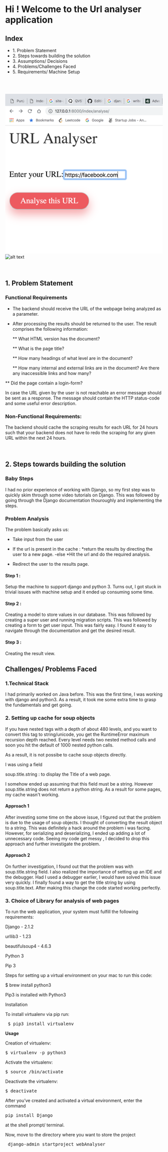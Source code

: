 # Hi ! Welcome to the Url analyser application 

##  Index 

  <ul>
  
  <li>1. Problem Statement</li>
  
  <li>2. Steps towards building the solution</li>
  
  <li>3. Assumptions/ Decisions</li>
  
  <li>4. Problems/Challenges Faced</li>
  
  <li>5. Requirements/ Machine Setup</li>
  
  </ul>
  
  <br>
  <br>
  
  
  
  
  
  
  

![Screenshot](Screen%20Shot%202018-10-11%20at%2012.46.25%20AM.png)
![alt text](https://github.com/loney7/demo/blob/master/Screen%20Shot%202018-10-11%20at%2012.51.57%20AM.png)
<br>
<br>
<br>
## 1. Problem Statement 
  
  
### Functional Requirements

* The backend should receive the URL of the webpage being analyzed as a parameter. 


* After processing the results should be returned to the user. The result comprises the following information:

  ** What HTML version has the document?

  ** What is the page title?

  ** How many headings of what level are in the document?

  ** How many internal and external links are in the document? Are there any inaccessible links and how many?

** Did the page contain a login-form?

In case the URL given by the user is not reachable an error message should be sent as a response. The message should contain the HTTP status-code and some useful error description.

### Non-Functional Requirements:


The backend should cache the scraping results for each URL for 24 hours such that your backend does not have to redo the scraping for any given URL within the next 24 hours.
<br>
<br>
<br>


## 2. Steps towards building the solution


### Baby Steps

I had no prior experience of working with Django, so my first step was 
to quickly skim through some video tutorials on Django. This was followed by
going through the Django documentation thouroughly and implementing the steps.


### Problem Analysis

The problem basically asks us:

- Take input from the user
- If the url is present in the cache :
      *return the results by directing the user to a new page.
-else 
      *Hit the url and do the required analysis.
      
-  Redirect the user to the results page.


#### Step 1 :

Setup the machine to support django and python 3. Turns out, I got stuck in trivial issues with machine setup and it ended up consuming some time.


#### Step 2 : 

Creating  a model to store values in our database. This was followed by creating a super user and running migration scripts. This was followed by creating a form to get user input. This was fairly easy. I found it easy to navigate through the documentation and get the desired result.


#### Step 3 :

Creating the result view.



## Challenges/ Problems Faced


### 1.Technical Stack
I had primarily worked on Java before. This was the first time, I was working with django and python3.
As a result, it took me some extra time to grasp the fundamentals and get going.

### 2. Setting up cache for soup objects

If you have nested tags with a depth of about 480 levels, and you want to convert this tag to string/unicode, you get the RuntimeError maximum recursion depth reached. Every level needs two nested method calls and soon you hit the default of 1000 nested python calls. 

As a result, it is not possibe to cache soup objects directly.

I was using a field

soup.title.string : to display the Title of a web page.

I somehow ended up assuming that this field must be a string. However soup.title.string does not return a python string. As a result for some pages, my cache wasn't working.

#### Approach 1
After investing some time on the above issue, I figured out that the problem is due to the usage of soup objects. I thought of converting the result object to a string. This was definitely a hack around the problem i was facing. However, for serializing and deserializing, I ended up adding a lot of unnecessary code. Seeing my code get messy , I decided to drop this approach and further investigate the problem.

#### Approach 2
On further investigation, I found out that the problem was with soup.title.string field. I also realized the importance of setting up an IDE and the debugger. Had I used a debugger earlier, I would have solved this issue very quickly. 
I finally found a way to get the title string by using soup.title.text. After making this change the code started working perfectly.

### 3. Choice of Library for analysis of web pages

 








To run the web application, your system must fulfill the following requirements:

Django - 2.1.2


urllib3 - 1.23


beautifulsoup4 - 4.6.3


Python 3


Pip 3


Steps for setting up a virtual environment on your mac to run this code:

$ brew install python3


Pip3 is installed with Python3

Installation


To install virtualenv via pip run:

<pre> $ pip3 install virtualenv</pre>

<b>Usage</b>


Creation of virtualenv:

<pre>$ virtualenv -p python3 <desired-path></pre>
Activate the virtualenv:

<pre>$ source <desired-path>/bin/activate</pre>

Deactivate the virtualenv:

<pre>$ deactivate</pre>


After you’ve created and activated a virtual environment, enter the command 

<pre>pip install Django</pre>

at the shell prompt/ terminal.

Now, move to the directory where you want to store the project


<pre> django-admin startproject webAnalyser</pre>



